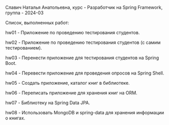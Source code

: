 Славич Наталья Анатольевна, курс - Разработчик на Spring Framework, группа - 2024-03

Список, выполненных работ:

hw01 - Приложение по проведению тестирования студентов.

hw02 - Приложение по проведению тестирования студентов (с самим тестированием).

hw03 - Перенести приложение для тестирования студентов на Spring Boot.

hw04 - Перевести приложение для проведения опросов на Spring Shell.

hw05 - Создать приложение, каталог книг в библиотеке.

hw06 - Переписать приложение для хранения книг на ORM.

hw07 - Библиотеку на Spring Data JPA.

hw08 - Использовать MongoDB и spring-data для хранения информации о книгах.